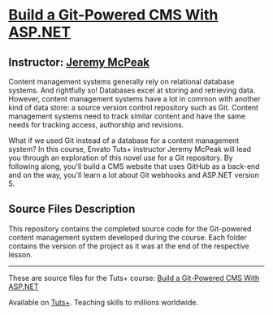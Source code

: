 # [Build a Git-Powered CMS With ASP.NET][published url]
## Instructor: [Jeremy McPeak][instructor url]


Content management systems generally rely on relational database systems. And rightfully so! Databases excel at storing and retrieving data. However, content management systems have a lot in common with another kind of data store: a source version control repository such as Git. Content management systems need to track similar content and have the same needs for tracking access, authorship and revisions. 

What if we used Git instead of a database for a content management system? In this course, Envato Tuts+ instructor Jeremy McPeak will lead you through an exploration of this novel use for a Git repository. By following along, you'll build a CMS website that uses GitHub as a back-end and on the way, you'll learn a lot about Git webhooks and ASP.NET version 5.


## Source Files Description

This repository contains the completed source code for the Git-powered content management system developed during the course. Each folder contains the version of the project as it was at the end of the respective lesson.

------

These are source files for the Tuts+ course: [Build a Git-Powered CMS With ASP.NET][published url]

Available on [Tuts+](https://tutsplus.com). Teaching skills to millions worldwide.

[published url]: https://code.tutsplus.com/courses/build-a-cms-with-aspnet-and-git
[instructor url]: https://tutsplus.com/authors/jeremy-mcpeak
